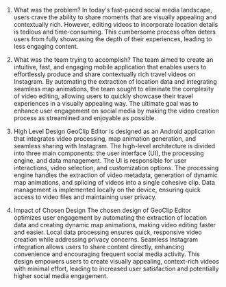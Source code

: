 1. What was the problem?
In today's fast-paced social media landscape, users crave the ability to share moments that are visually appealing and
contextually rich. However, editing videos to incorporate location details is tedious and time-consuming. This cumbersome
process often deters users from fully showcasing the depth of their experiences, leading to less engaging content.

2. What was the team trying to accomplish?
The team aimed to create an intuitive, fast, and engaging mobile application that enables users to effortlessly produce and
share contextually rich travel videos on Instagram. By automating the extraction of location data and integrating seamless map
animations, the team sought to eliminate the complexity of video editing, allowing users to quickly showcase their travel
experiences in a visually appealing way. The ultimate goal was to enhance user engagement on social media by making the
video creation process as streamlined and enjoyable as possible.

3. High Level Design
GeoClip Editor is designed as an Android application that integrates video processing, map animation generation, and
seamless sharing with Instagram. The high-level architecture is divided into three main components: the user interface (UI),
the processing engine, and data management. The UI is responsible for user interactions, video selection, and customization
options. The processing engine handles the extraction of video metadata, generation of dynamic map animations, and splicing
of videos into a single cohesive clip. Data management is implemented locally on the device, ensuring quick access to video
files and maintaining user privacy.

4. Impact of Chosen Design
The chosen design of GeoClip Editor optimizes user engagement by automating the extraction of location data and creating
dynamic map animations, making video editing faster and easier. Local data processing ensures quick, responsive video
creation while addressing privacy concerns. Seamless Instagram integration allows users to share content directly, enhancing
convenience and encouraging frequent social media activity. This design empowers users to create visually appealing,
context-rich videos with minimal effort, leading to increased user satisfaction and potentially higher social media engagement.
